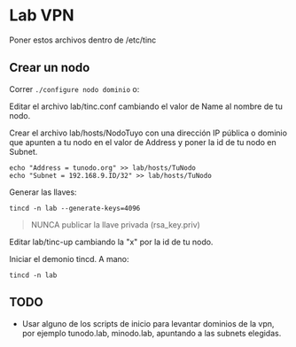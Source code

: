 # Lab VPN
Poner estos archivos dentro de /etc/tinc

## Crear un nodo

Correr `./configure nodo dominio` o:

Editar el archivo lab/tinc.conf cambiando el valor de Name al nombre de tu
nodo.

Crear el archivo lab/hosts/NodoTuyo con una dirección IP pública o dominio que
apunten a tu nodo en el valor de Address y poner la id de tu nodo en Subnet.

    echo "Address = tunodo.org" >> lab/hosts/TuNodo
    echo "Subnet = 192.168.9.ID/32" >> lab/hosts/TuNodo

Generar las llaves:

    tincd -n lab --generate-keys=4096

> NUNCA publicar la llave privada (rsa\_key.priv)

Editar lab/tinc-up cambiando la "x" por la id de tu nodo.

Iniciar el demonio tincd. A mano:

    tincd -n lab


## TODO
* Usar alguno de los scripts de inicio para levantar dominios de la vpn, por
  ejemplo tunodo.lab, minodo.lab, apuntando a las subnets elegidas.
